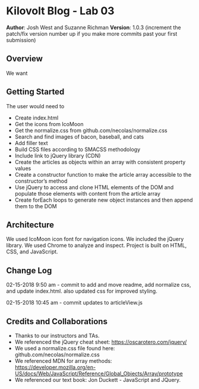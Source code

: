 # Kilovolt Blog - Lab 03

**Author**: Josh West and Suzanne Richman
**Version**: 1.0.3 (increment the patch/fix version number up if you make more commits past your first submission)

## Overview

We want 


## Getting Started

The user would need to 
* Create index.html
* Get the icons from IcoMoon
* Get the normalize.css from github.com/necolas/normalize.css
* Search and find images of bacon, baseball, and cats
* Add filler text
* Build CSS files according to SMACSS methodology
* Include link to jQuery library (CDN)
* Create the articles as objects within an array with consistent property values
* Create a constructor function to make the article array accessible to the constructor’s method
* Use jQuery to access and clone HTML elements of the DOM and populate those elements with content from the article array
* Create forEach loops to generate new object instances and then append them to the DOM

## Architecture

We used IcoMoon icon font for navigation icons. We included the jQuery library. We used Chrome to analyze and inspect. Project is built on HTML, CSS, and JavaScript.

## Change Log

02-15-2018 9:50 am - commit to add and move readme, add normalize css, and update index.html. also updated css for improved styling.

02-15-2018 10:45 am - commit updates to articleView.js

## Credits and Collaborations

* Thanks to our instructors and TAs. 
* We referenced the jQuery cheat sheet: https://oscarotero.com/jquery/
* We used a normalize.css file found here: github.com/necolas/normalize.css
* We referenced MDN for array methods: https://developer.mozilla.org/en-US/docs/Web/JavaScript/Reference/Global_Objects/Array/prototype
* We referenced our text book: Jon Duckett - JavaScript and JQuery.